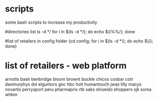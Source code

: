 # scripts
some bash scripts to increase my productivity

#directories list
ls -d */
for i in $(ls -d */); do echo ${i%%/}; done

#list of retailers in config folder
(cd config; for i in $(ls -d */); do echo ${i}; done)

# list of retailers - web platform
arnotts bash benbridge bloom brownt buckle chicos cosbar cotr danmurphys dxl elguntors gnc hbc holt humantouch jwas lilly macys novartis perrysport peru pharmaprix rtb saks shiseido shoppers sjk soma whbm


